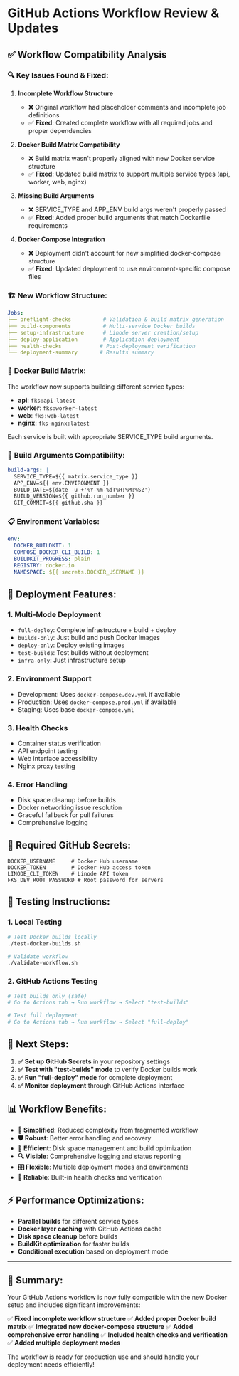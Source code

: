 # GitHub Actions Workflow Review & Updates

## ✅ Workflow Compatibility Analysis

### 🔍 **Key Issues Found & Fixed:**

1. **Incomplete Workflow Structure**
   - ❌ Original workflow had placeholder comments and incomplete job definitions
   - ✅ **Fixed**: Created complete workflow with all required jobs and proper dependencies

2. **Docker Build Matrix Compatibility**
   - ❌ Build matrix wasn't properly aligned with new Docker service structure
   - ✅ **Fixed**: Updated build matrix to support multiple service types (api, worker, web, nginx)

3. **Missing Build Arguments**
   - ❌ SERVICE_TYPE and APP_ENV build args weren't properly passed
   - ✅ **Fixed**: Added proper build arguments that match Dockerfile requirements

4. **Docker Compose Integration**
   - ❌ Deployment didn't account for new simplified docker-compose structure
   - ✅ **Fixed**: Updated deployment to use environment-specific compose files

### 🏗️ **New Workflow Structure:**

```yaml
Jobs:
├── preflight-checks          # Validation & build matrix generation
├── build-components          # Multi-service Docker builds
├── setup-infrastructure      # Linode server creation/setup
├── deploy-application        # Application deployment
├── health-checks            # Post-deployment verification
└── deployment-summary       # Results summary
```

### 🐳 **Docker Build Matrix:**

The workflow now supports building different service types:
- **api**: `fks:api-latest`
- **worker**: `fks:worker-latest`
- **web**: `fks:web-latest`
- **nginx**: `fks-nginx:latest`

Each service is built with appropriate SERVICE_TYPE build arguments.

### 🔧 **Build Arguments Compatibility:**

```yaml
build-args: |
  SERVICE_TYPE=${{ matrix.service_type }}
  APP_ENV=${{ env.ENVIRONMENT }}
  BUILD_DATE=$(date -u +'%Y-%m-%dT%H:%M:%SZ')
  BUILD_VERSION=${{ github.run_number }}
  GIT_COMMIT=${{ github.sha }}
```

### 📋 **Environment Variables:**

```yaml
env:
  DOCKER_BUILDKIT: 1
  COMPOSE_DOCKER_CLI_BUILD: 1
  BUILDKIT_PROGRESS: plain
  REGISTRY: docker.io
  NAMESPACE: ${{ secrets.DOCKER_USERNAME }}
```

## 🚀 **Deployment Features:**

### 1. **Multi-Mode Deployment**
- `full-deploy`: Complete infrastructure + build + deploy
- `builds-only`: Just build and push Docker images
- `deploy-only`: Deploy existing images
- `test-builds`: Test builds without deployment
- `infra-only`: Just infrastructure setup

### 2. **Environment Support**
- Development: Uses `docker-compose.dev.yml` if available
- Production: Uses `docker-compose.prod.yml` if available
- Staging: Uses base `docker-compose.yml`

### 3. **Health Checks**
- Container status verification
- API endpoint testing
- Web interface accessibility
- Nginx proxy testing

### 4. **Error Handling**
- Disk space cleanup before builds
- Docker networking issue resolution
- Graceful fallback for pull failures
- Comprehensive logging

## 🔐 **Required GitHub Secrets:**

```
DOCKER_USERNAME     # Docker Hub username
DOCKER_TOKEN        # Docker Hub access token
LINODE_CLI_TOKEN    # Linode API token
FKS_DEV_ROOT_PASSWORD # Root password for servers
```

## 🧪 **Testing Instructions:**

### 1. **Local Testing**
```bash
# Test Docker builds locally
./test-docker-builds.sh

# Validate workflow
./validate-workflow.sh
```

### 2. **GitHub Actions Testing**
```bash
# Test builds only (safe)
# Go to Actions tab → Run workflow → Select "test-builds"

# Test full deployment
# Go to Actions tab → Run workflow → Select "full-deploy"
```

## 🎯 **Next Steps:**

1. **✅ Set up GitHub Secrets** in your repository settings
2. **✅ Test with "test-builds" mode** to verify Docker builds work
3. **✅ Run "full-deploy" mode** for complete deployment
4. **✅ Monitor deployment** through GitHub Actions interface

## 📊 **Workflow Benefits:**

- **🔄 Simplified**: Reduced complexity from fragmented workflow
- **🛡️ Robust**: Better error handling and recovery
- **🚀 Efficient**: Disk space management and build optimization
- **🔍 Visible**: Comprehensive logging and status reporting
- **🎛️ Flexible**: Multiple deployment modes and environments
- **🏥 Reliable**: Built-in health checks and verification

## ⚡ **Performance Optimizations:**

- **Parallel builds** for different service types
- **Docker layer caching** with GitHub Actions cache
- **Disk space cleanup** before builds
- **BuildKit optimization** for faster builds
- **Conditional execution** based on deployment mode

---

## 🎉 **Summary:**

Your GitHub Actions workflow is now fully compatible with the new Docker setup and includes significant improvements:

✅ **Fixed incomplete workflow structure**
✅ **Added proper Docker build matrix**
✅ **Integrated new docker-compose structure**
✅ **Added comprehensive error handling**
✅ **Included health checks and verification**
✅ **Added multiple deployment modes**

The workflow is ready for production use and should handle your deployment needs efficiently!
